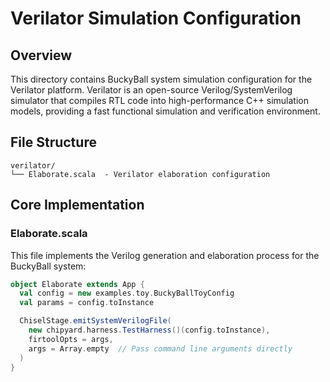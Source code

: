 # Verilator Simulation Configuration

## Overview

This directory contains BuckyBall system simulation configuration for the Verilator platform. Verilator is an open-source Verilog/SystemVerilog simulator that compiles RTL code into high-performance C++ simulation models, providing a fast functional simulation and verification environment.

## File Structure

```
verilator/
└── Elaborate.scala  - Verilator elaboration configuration
```

## Core Implementation

### Elaborate.scala

This file implements the Verilog generation and elaboration process for the BuckyBall system:

```scala
object Elaborate extends App {
  val config = new examples.toy.BuckyBallToyConfig
  val params = config.toInstance

  ChiselStage.emitSystemVerilogFile(
    new chipyard.harness.TestHarness()(config.toInstance),
    firtoolOpts = args,
    args = Array.empty  // Pass command line arguments directly
  )
}
```

